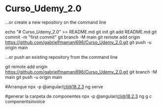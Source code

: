 # Curso_Udemy_2.0
…or create a new repository on the command line

echo "# Curso_Udemy_2.0" >> README.md
git init
git add README.md
git commit -m "first commit"
git branch -M main
git remote add origin https://github.com/gabrielfmamani696/Curso_Udemy_2.0.git
git push -u origin main

…or push an existing repository from the command line

git remote add origin https://github.com/gabrielfmamani696/Curso_Udemy_2.0.git
git branch -M main
git push -u origin main


#Arranque
npx -p @angular/cli@18.2.3 ng serve

#generar la carpeta de componentes
npx -p @angular/cli@18.2.3 ng g c componentsinvoice